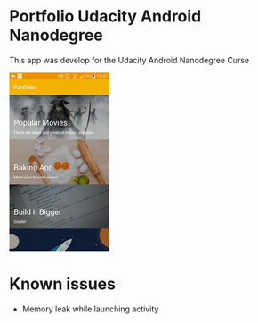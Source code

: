 # Portfolio Udacity Android Nanodegree

This app was develop for the Udacity Android Nanodegree Curse 

![](https://raw.githubusercontent.com/tiagooliveira95/Portfolio_UdacityAndroidNanodegree/master/app_portfolio.gif)

# Known issues
- Memory leak while launching activity
